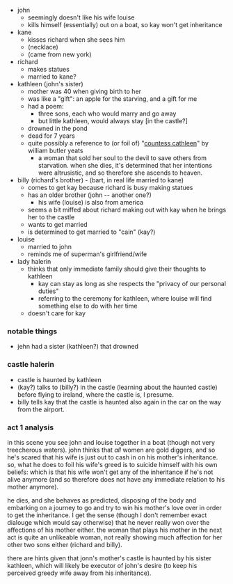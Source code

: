 - john
  - seemingly doesn't like his wife louise
  - kills himself (essentially) out on a boat, so kay won't get inheritance
- kane
  - kisses richard when she sees him
  - (necklace)
  - (came from new york)
- richard
  - makes statues
  - married to kane?
- kathleen (john's sister)
  - mother was 40 when giving birth to her
  - was like a "gift": an apple for the starving, and a gift for me
  - had a poem:
    - three sons, each who would marry and go away
    - but little kathleen, would always stay [in the castle?]
  - drowned in the pond
  - dead for 7 years
  - quite possibly a reference to (or foil of) "[countess cathleen](https://en.wikipedia.org/wiki/The_Countess_Cathleen)" by william butler yeats
    - a woman that sold her soul to the devil to save others from starvation. when she dies, it's determined that her intentions were altrusistic, and so therefore she ascends to heaven.
- billy (richard's brother) - (bart, in real life married to kane)
  - comes to get kay because richard is busy making statues
  - has an older brother (john -- another one?)
    - his wife (louise) is also from america
  - seems a bit miffed about richard making out with kay when he brings her to the castle
  - wants to get married
  - is determined to get married to "cain" (kay?)
- louise
  - married to john
  - reminds me of superman's girlfriend/wife
- lady halerin
  - thinks that only immediate family should give their thoughts to kathleen
    - kay can stay as long as she respects the "privacy of our personal duties"
    - referring to the ceremony for kathleen, where louise will find something else to do with her time
  - doesn't care for kay

### notable things
- jehn had a sister (kathleen?) that drowned

### castle halerin
- castle is haunted by kathleen
- (kay?) talks to (billy?) in the castle (learning about the haunted castle) before flying to ireland, where the castle is, I presume.
- billy tells kay that the castle is haunted also again in the car on the way from the airport.

### act 1 analysis

in this scene you see john and louise together in a boat (though not very treecherous waters). john thinks that *all* women are gold diggers, and so he's scared that his wife is just out to cash in on his mother's inheritance. so, what he does to foil his wife's greed is to suicide himself with his own beliefs: which is that his wife won't get any of the inheritance if he's not alive anymore (and so therefore does not have any immediate relation to his mother anymore).

he dies, and she behaves as predicted, disposing of the body and embarking on a journey to go and try to win his mother's love over in order to get the inheritance. I get the sense (though I don't remember exact dialouge which would say otherwise) that he never really won over the affections of his mother either. the woman that plays his mother in the next act is quite an unlikeable woman, not really showing much affection for her other two sons either (richard and billy).

there are hints given that jonn's mother's castle is haunted by his sister kathleen, which will likely be executor of john's desire (to keep his perceived greedy wife away from his inheritance).
